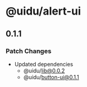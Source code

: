 # @uidu/alert-ui

## 0.1.1

### Patch Changes

- Updated dependencies
  - @uidu/lib@0.0.2
  - @uidu/button-ui@0.1.1
